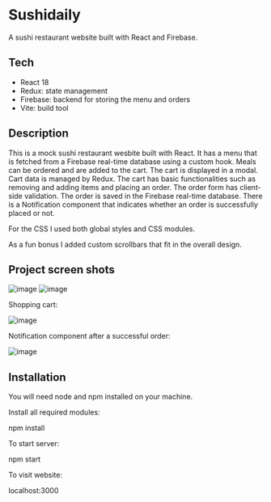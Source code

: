 # Sushidaily

A sushi restaurant website built with React and Firebase. 

## Tech
- React 18
- Redux: state management
- Firebase: backend for storing the menu and orders
- Vite: build tool

## Description

This is a mock sushi restaurant wesbite built with React. It has a menu that is fetched from a Firebase real-time database using a custom hook. 
Meals can be ordered and are added to the cart. The cart is displayed in a modal. Cart data is managed by Redux. The cart has basic functionalities such as removing and adding items and placing an order.
The order form has client-side validation. The order is saved in the Firebase real-time database. 
There is a Notification component that indicates whether an order is successfully placed or not.

For the CSS I used both global styles and CSS modules.

As a fun bonus I added custom scrollbars that fit in the overall design.

## Project screen shots

![image](https://user-images.githubusercontent.com/76665118/173443908-8ec1ebdd-f103-4cde-afd8-47b739763c36.png)
![image](https://user-images.githubusercontent.com/76665118/173444017-355bc7c4-4c78-4fcb-8737-fc313f9013cc.png)

Shopping cart:

![image](https://user-images.githubusercontent.com/76665118/173444163-e064329a-a741-4e64-94a3-daa404e67177.png)

Notification component after a successful order:

![image](https://user-images.githubusercontent.com/76665118/173444095-5358cb0e-52d1-4559-bdff-35a031d7ac6e.png)

## Installation

You will need node and npm installed on your machine.

Install all required modules:

npm install

To start server:

npm start

To visit website:

localhost:3000
